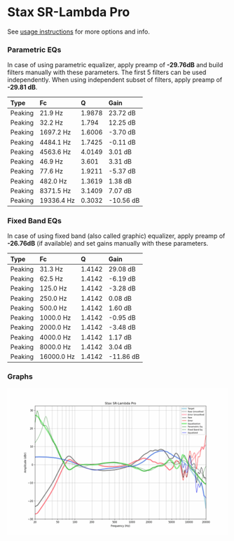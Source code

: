 # Stax SR-Lambda Pro
See [usage instructions](https://github.com/jaakkopasanen/AutoEq#usage) for more options and info.

### Parametric EQs
In case of using parametric equalizer, apply preamp of **-29.76dB** and build filters manually
with these parameters. The first 5 filters can be used independently.
When using independent subset of filters, apply preamp of **-29.81 dB**.

| Type    | Fc         |      Q | Gain      |
|:--------|:-----------|:-------|:----------|
| Peaking | 21.9 Hz    | 1.9878 | 23.72 dB  |
| Peaking | 32.2 Hz    | 1.794  | 12.25 dB  |
| Peaking | 1697.2 Hz  | 1.6006 | -3.70 dB  |
| Peaking | 4484.1 Hz  | 1.7425 | -0.11 dB  |
| Peaking | 4563.6 Hz  | 4.0149 | 3.01 dB   |
| Peaking | 46.9 Hz    | 3.601  | 3.31 dB   |
| Peaking | 77.6 Hz    | 1.9211 | -5.37 dB  |
| Peaking | 482.0 Hz   | 1.3619 | 1.38 dB   |
| Peaking | 8371.5 Hz  | 3.1409 | 7.07 dB   |
| Peaking | 19336.4 Hz | 0.3032 | -10.56 dB |

### Fixed Band EQs
In case of using fixed band (also called graphic) equalizer, apply preamp of **-26.76dB**
(if available) and set gains manually with these parameters.

| Type    | Fc         |      Q | Gain      |
|:--------|:-----------|:-------|:----------|
| Peaking | 31.3 Hz    | 1.4142 | 29.08 dB  |
| Peaking | 62.5 Hz    | 1.4142 | -6.19 dB  |
| Peaking | 125.0 Hz   | 1.4142 | -3.28 dB  |
| Peaking | 250.0 Hz   | 1.4142 | 0.08 dB   |
| Peaking | 500.0 Hz   | 1.4142 | 1.60 dB   |
| Peaking | 1000.0 Hz  | 1.4142 | -0.95 dB  |
| Peaking | 2000.0 Hz  | 1.4142 | -3.48 dB  |
| Peaking | 4000.0 Hz  | 1.4142 | 1.17 dB   |
| Peaking | 8000.0 Hz  | 1.4142 | 3.04 dB   |
| Peaking | 16000.0 Hz | 1.4142 | -11.86 dB |

### Graphs
![](./Stax%20SR-Lambda%20Pro.png)